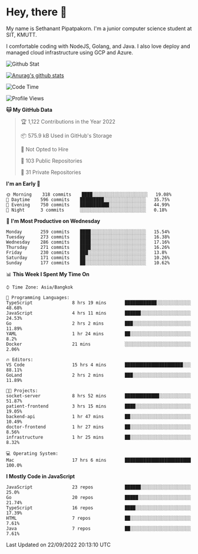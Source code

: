 # Hey, there 🙌
My name is Sethanant Pipatpakorn. I'm a junior computer science student at SIT, KMUTT.

I comfortable coding with NodeJS, Golang, and Java. I also love deploy and managed cloud infrastructure using GCP and Azure.

![Github Stat](https://github-profile-summary-cards.vercel.app/api/cards/profile-details?username=thetkpark&theme=dracula)

[![Anurag's github stats](https://github-readme-stats.vercel.app/api?username=thetkpark&count_private=true&show_icons=true&theme=tokyonight)](https://github.com/anuraghazra/github-readme-stats)

<!--START_SECTION:waka-->
![Code Time](http://img.shields.io/badge/Code%20Time-798%20hrs%2035%20mins-blue)

![Profile Views](http://img.shields.io/badge/Profile%20Views-0-blue)

**🐱 My GitHub Data** 

> 🏆 1,122 Contributions in the Year 2022
 > 
> 📦 575.9 kB Used in GitHub's Storage 
 > 
> 🚫 Not Opted to Hire
 > 
> 📜 103 Public Repositories 
 > 
> 🔑 31 Private Repositories  
 > 
**I'm an Early 🐤** 

```text
🌞 Morning    318 commits    ████░░░░░░░░░░░░░░░░░░░░░   19.08% 
🌆 Daytime    596 commits    █████████░░░░░░░░░░░░░░░░   35.75% 
🌃 Evening    750 commits    ███████████░░░░░░░░░░░░░░   44.99% 
🌙 Night      3 commits      ░░░░░░░░░░░░░░░░░░░░░░░░░   0.18%

```
📅 **I'm Most Productive on Wednesday** 

```text
Monday       259 commits    ████░░░░░░░░░░░░░░░░░░░░░   15.54% 
Tuesday      273 commits    ████░░░░░░░░░░░░░░░░░░░░░   16.38% 
Wednesday    286 commits    ████░░░░░░░░░░░░░░░░░░░░░   17.16% 
Thursday     271 commits    ████░░░░░░░░░░░░░░░░░░░░░   16.26% 
Friday       230 commits    ███░░░░░░░░░░░░░░░░░░░░░░   13.8% 
Saturday     171 commits    ██░░░░░░░░░░░░░░░░░░░░░░░   10.26% 
Sunday       177 commits    ██░░░░░░░░░░░░░░░░░░░░░░░   10.62%

```


📊 **This Week I Spent My Time On** 

```text
⌚︎ Time Zone: Asia/Bangkok

💬 Programming Languages: 
TypeScript               8 hrs 19 mins       ████████████░░░░░░░░░░░░░   48.68% 
JavaScript               4 hrs 11 mins       ██████░░░░░░░░░░░░░░░░░░░   24.53% 
Go                       2 hrs 2 mins        ███░░░░░░░░░░░░░░░░░░░░░░   11.89% 
YAML                     1 hr 24 mins        ██░░░░░░░░░░░░░░░░░░░░░░░   8.2% 
Docker                   21 mins             ░░░░░░░░░░░░░░░░░░░░░░░░░   2.06%

🔥 Editors: 
VS Code                  15 hrs 4 mins       ██████████████████████░░░   88.11% 
GoLand                   2 hrs 2 mins        ███░░░░░░░░░░░░░░░░░░░░░░   11.89%

🐱‍💻 Projects: 
socket-server            8 hrs 52 mins       █████████████░░░░░░░░░░░░   51.87% 
patient-frontend         3 hrs 15 mins       ████░░░░░░░░░░░░░░░░░░░░░   19.05% 
backend-api              1 hr 47 mins        ██░░░░░░░░░░░░░░░░░░░░░░░   10.49% 
doctor-frontend          1 hr 27 mins        ██░░░░░░░░░░░░░░░░░░░░░░░   8.56% 
infrastructure           1 hr 25 mins        ██░░░░░░░░░░░░░░░░░░░░░░░   8.32%

💻 Operating System: 
Mac                      17 hrs 6 mins       █████████████████████████   100.0%

```

**I Mostly Code in JavaScript** 

```text
JavaScript               23 repos            ██████░░░░░░░░░░░░░░░░░░░   25.0% 
Go                       20 repos            █████░░░░░░░░░░░░░░░░░░░░   21.74% 
TypeScript               16 repos            ████░░░░░░░░░░░░░░░░░░░░░   17.39% 
HTML                     7 repos             ██░░░░░░░░░░░░░░░░░░░░░░░   7.61% 
Java                     7 repos             ██░░░░░░░░░░░░░░░░░░░░░░░   7.61%

```



 Last Updated on 22/09/2022 20:13:10 UTC
<!--END_SECTION:waka-->
